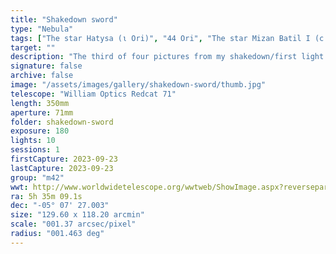 ```yaml
---
title: "Shakedown sword"
type: "Nebula"
tags: ["The star Hatysa (ι Ori)", "44 Ori", "The star Mizan Batil I (c Ori)", "42 Ori", "The star Trapezium (θ1 Ori A)", "41 Ori A", "The star Mizan Batil II (θ2 Ori)", "43 Ori", "The star θ1 Ori C", "41 Ori C", "The star θ1 Ori D", "41 Ori D", "The star 45 Ori", "IC420", "NGC1973", "NGC1975", "NGC1976", "Great Orion Nebula", "Orion Nebula", "M42", "NGC1977", "the Running Man Nebula", "NGC1980", "Lower Sword", "NGC1981", "Upper Sword", "NGC1982", "Mairans Nebula", "M43"]
target: ""
description: "The third of four pictures from my shakedown/first light test of the new rig. This is M42 (Great Orion Nebula), M43, and NGC1977 (Running Man Nebula) otherwise known as 'Orion's sword.' About 45 minutes of total integration time."
signature: false
archive: false
image: "/assets/images/gallery/shakedown-sword/thumb.jpg"
telescope: "William Optics Redcat 71"
length: 350mm
aperture: 71mm
folder: shakedown-sword
exposure: 180
lights: 10
sessions: 1
firstCapture: 2023-09-23
lastCapture: 2023-09-23
group: "m42"
wwt: http://www.worldwidetelescope.org/wwtweb/ShowImage.aspx?reverseparity=False&scale=1.371377&name=shakedown-sword.jpg&imageurl=https://deepskyworkflows.com/assets/images/gallery/shakedown-sword/shakedown-sword.jpg&credits=Jeremy+Likness+at+DeepSkyWorkflows.com&creditsUrl=https://deepskyworkflows.com/about&ra=84.187423&dec=-5.005230&x=3012.6&y=3662.6&rotation=-97.48&thumb=https://deepskyworkflows.com/assets/images/gallery/shakedown-sword/thumb.jpg
ra: 5h 35m 09.1s
dec: "-05° 07' 27.003"
size: "129.60 x 118.20 arcmin"
scale: "001.37 arcsec/pixel"
radius: "001.463 deg"
---
```

